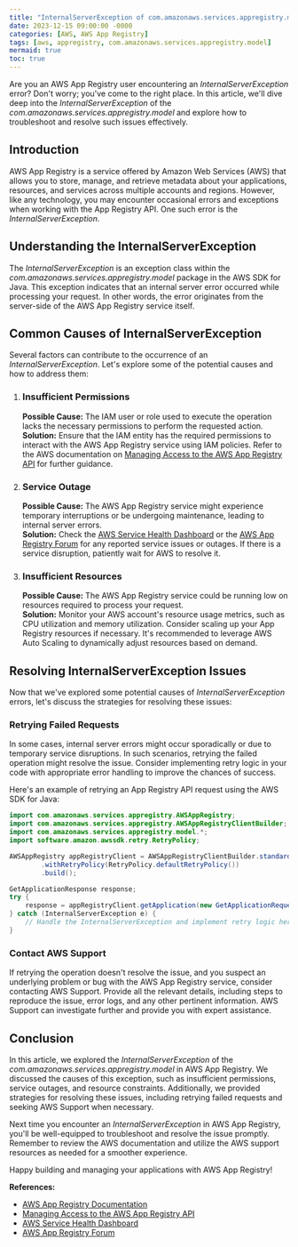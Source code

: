 ```yaml
---
title: "InternalServerException of com.amazonaws.services.appregistry.model: A Comprehensive Guide on Troubleshooting and Resolving AWS App Registry Issues"
date: 2023-12-15 09:00:00 -0000
categories: [AWS, AWS App Registry]
tags: [aws, appregistry, com.amazonaws.services.appregistry.model]
mermaid: true
toc: true
---
```



Are you an AWS App Registry user encountering an *InternalServerException* error? Don't worry; you've come to the right place. In this article, we'll dive deep into the *InternalServerException* of the *com.amazonaws.services.appregistry.model* and explore how to troubleshoot and resolve such issues effectively.

## Introduction
AWS App Registry is a service offered by Amazon Web Services (AWS) that allows you to store, manage, and retrieve metadata about your applications, resources, and services across multiple accounts and regions. However, like any technology, you may encounter occasional errors and exceptions when working with the App Registry API. One such error is the *InternalServerException*.

## Understanding the InternalServerException
The *InternalServerException* is an exception class within the *com.amazonaws.services.appregistry.model* package in the AWS SDK for Java. This exception indicates that an internal server error occurred while processing your request. In other words, the error originates from the server-side of the AWS App Registry service itself.

## Common Causes of InternalServerException
Several factors can contribute to the occurrence of an *InternalServerException*. Let's explore some of the potential causes and how to address them:

1. ### Insufficient Permissions
   **Possible Cause:** The IAM user or role used to execute the operation lacks the necessary permissions to perform the requested action.\
   **Solution:** Ensure that the IAM entity has the required permissions to interact with the AWS App Registry service using IAM policies. Refer to the AWS documentation on [Managing Access to the AWS App Registry API](https://docs.aws.amazon.com/appregistry/latest/userguide/auth-and-access-control.html) for further guidance.

2. ### Service Outage
   **Possible Cause:** The AWS App Registry service might experience temporary interruptions or be undergoing maintenance, leading to internal server errors.\
   **Solution:** Check the [AWS Service Health Dashboard](https://status.aws.amazon.com/) or the [AWS App Registry Forum](https://forums.aws.amazon.com/forum.jspa?forumID=387) for any reported service issues or outages. If there is a service disruption, patiently wait for AWS to resolve it.

3. ### Insufficient Resources
   **Possible Cause:** The AWS App Registry service could be running low on resources required to process your request.\
   **Solution:** Monitor your AWS account's resource usage metrics, such as CPU utilization and memory utilization. Consider scaling up your App Registry resources if necessary. It's recommended to leverage AWS Auto Scaling to dynamically adjust resources based on demand.

## Resolving InternalServerException Issues
Now that we've explored some potential causes of *InternalServerException* errors, let's discuss the strategies for resolving these issues:

### Retrying Failed Requests
In some cases, internal server errors might occur sporadically or due to temporary service disruptions. In such scenarios, retrying the failed operation might resolve the issue. Consider implementing retry logic in your code with appropriate error handling to improve the chances of success.

Here's an example of retrying an App Registry API request using the AWS SDK for Java:

```java
import com.amazonaws.services.appregistry.AWSAppRegistry;
import com.amazonaws.services.appregistry.AWSAppRegistryClientBuilder;
import com.amazonaws.services.appregistry.model.*;
import software.amazon.awssdk.retry.RetryPolicy;

AWSAppRegistry appRegistryClient = AWSAppRegistryClientBuilder.standard()
        .withRetryPolicy(RetryPolicy.defaultRetryPolicy())
        .build();

GetApplicationResponse response;
try {
    response = appRegistryClient.getApplication(new GetApplicationRequest().withApplicationName("myApp"));
} catch (InternalServerException e) {
    // Handle the InternalServerException and implement retry logic here
}
```

### Contact AWS Support
If retrying the operation doesn't resolve the issue, and you suspect an underlying problem or bug with the AWS App Registry service, consider contacting AWS Support. Provide all the relevant details, including steps to reproduce the issue, error logs, and any other pertinent information. AWS Support can investigate further and provide you with expert assistance.

## Conclusion
In this article, we explored the *InternalServerException* of the *com.amazonaws.services.appregistry.model* in AWS App Registry. We discussed the causes of this exception, such as insufficient permissions, service outages, and resource constraints. Additionally, we provided strategies for resolving these issues, including retrying failed requests and seeking AWS Support when necessary.

Next time you encounter an *InternalServerException* in AWS App Registry, you'll be well-equipped to troubleshoot and resolve the issue promptly. Remember to review the AWS documentation and utilize the AWS support resources as needed for a smoother experience.

Happy building and managing your applications with AWS App Registry!

**References:**
- [AWS App Registry Documentation](https://docs.aws.amazon.com/appregistry/)
- [Managing Access to the AWS App Registry API](https://docs.aws.amazon.com/appregistry/latest/userguide/auth-and-access-control.html)
- [AWS Service Health Dashboard](https://status.aws.amazon.com/)
- [AWS App Registry Forum](https://forums.aws.amazon.com/forum.jspa?forumID=387)